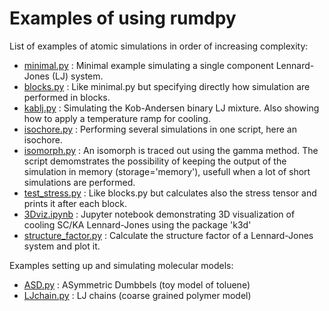 # Examples of using rumdpy

List of examples of atomic simulations in order of increasing complexity:
- [minimal.py](minimal.py) : Minimal example simulating a single component Lennard-Jones (LJ) system. 
- [blocks.py](blocks.py) : Like minimal.py but specifying directly how simulation are performed in blocks.
- [kablj.py](kablj.py) : Simulating the Kob-Andersen binary LJ mixture. Also showing how to apply a temperature ramp for cooling.
- [isochore.py](isochore.py) : Performing several simulations in one script, here an isochore.
- [isomorph.py](isomorph.py) : An isomorph is traced out using the gamma method. The script demomstrates the possibility of keeping the output of the simulation in memory (storage='memory'), usefull when a lot of short simulations are performed.
- [test_stress.py](test_stress.py) : Like blocks.py but calculates also the stress tensor and prints it after each block.
- [3Dviz.ipynb](3Dviz.ipynb) : Jupyter notebook demonstrating 3D visualization of cooling SC/KA Lennard-Jones using the package 'k3d'
- [structure_factor.py](structure_factor.py) : Calculate the structure factor of a Lennard-Jones system and plot it.

Examples setting up and simulating molecular models:
- [ASD.py](ASD.py) : ASymmetric Dumbbels (toy model of toluene)
- [LJchain.py](LJchain.py) : LJ chains (coarse grained polymer model)
